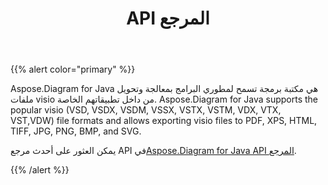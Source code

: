 ﻿---
title: API المرجع
type: docs
weight: 70
url: /ar/java/api-reference/
---
{{% alert color="primary" %}} 

Aspose.Diagram for Java هي مكتبة برمجة تسمح لمطوري البرامج بمعالجة وتحويل ملفات visio من داخل تطبيقاتهم الخاصة. Aspose.Diagram for Java supports the popular visio (VSD, VSDX, VSDM, VSSX, VSTX, VSTM, VDX, VTX, VST,VDW) file formats and allows exporting visio files to PDF, XPS, HTML, TIFF, JPG, PNG, BMP, and SVG.

يمكن العثور على أحدث مرجع API في[Aspose.Diagram for Java API المرجع](https://reference.aspose.com/diagram/java).

{{% /alert %}}
